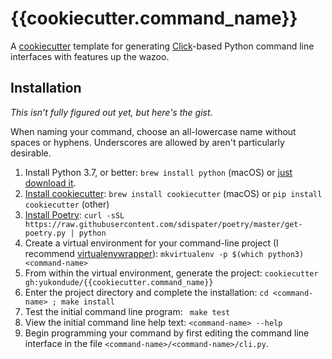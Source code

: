 # {{cookiecutter.command_name}}
A [cookiecutter](https://cookiecutter.readthedocs.io/en/latest/) template for generating
[Click](https://click.palletsprojects.com/)-based Python command line interfaces with
features up the wazoo.

## Installation

*This isn't fully figured out yet, but here's the gist.*

When naming your command, choose an all-lowercase name without spaces or hyphens.
Underscores are allowed by aren't particularly desirable.

1. Install Python 3.7, or better: `brew install python` (macOS) or
[just download it](https://www.python.org/downloads/).
1. [Install cookiecutter]():
`brew install cookiecutter` (macOS) or `pip install cookiecutter` (other)
1. [Install Poetry](https://poetry.eustace.io/docs/#installation):
`curl -sSL https://raw.githubusercontent.com/sdispater/poetry/master/get-poetry.py | python`
1. Create a virtual environment for your command-line project
(I recommend [virtualenvwrapper](https://virtualenvwrapper.readthedocs.io/en/latest/)):
`mkvirtualenv -p $(which python3) <command-name>`
1. From within the virtual environment, generate the project:
`cookiecutter gh:yukondude/{{cookiecutter.command_name}}`
1. Enter the project directory and complete the installation:
`cd <command-name> ; make install`
1. Test the initial command line program: ` make test`
1. View the initial command line help text: `<command-name> --help`
1. Begin programming your command by first editing the command line interface in the
file `<command-name>/<command-name>/cli.py`.
